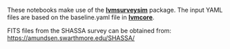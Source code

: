 These notebooks make use of the **[lvmsurveysim](https://github.com/sdss/lvmsurveysim)** package.  The input YAML files are based on the baseline.yaml file in **[lvmcore](https://github.com/sdss/lvmcore)**.

FITS files from the SHASSA survey can be obtained from: https://amundsen.swarthmore.edu/SHASSA/
